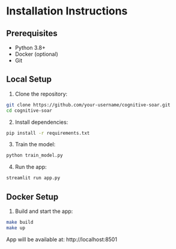 # Installation Instructions

## Prerequisites

- Python 3.8+
- Docker (optional)
- Git

## Local Setup

1. Clone the repository:
```bash
git clone https://github.com/your-username/cognitive-soar.git
cd cognitive-soar
```

2. Install dependencies:
```bash
pip install -r requirements.txt
```

3. Train the model:
```bash
python train_model.py
```

4. Run the app:
```bash
streamlit run app.py
```

## Docker Setup

1. Build and start the app:
```bash
make build
make up
```

App will be available at: http://localhost:8501
